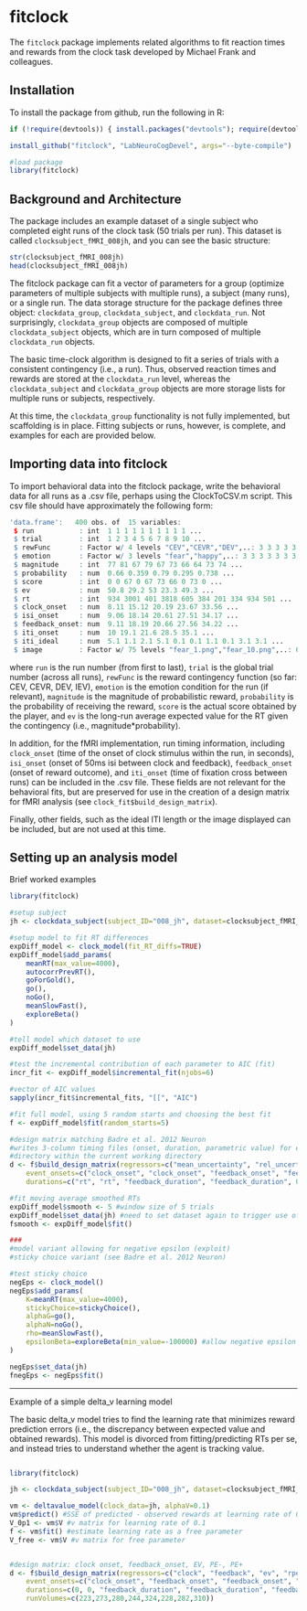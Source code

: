 fitclock
===============

The `fitclock` package implements related algorithms to fit
reaction times and rewards from the clock task developed by
Michael Frank and colleagues. 

Installation
------------

To install the package from github, run the following in R:
 
```r
if (!require(devtools)) { install.packages("devtools"); require(devtools) }

install_github("fitclock", "LabNeuroCogDevel", args="--byte-compile")

#load package
library(fitclock)
```

Background and Architecture
--------

The package includes an example dataset of a single subject who completed
eight runs of the clock task (50 trials per run). This dataset is called
`clocksubject_fMRI_008jh`, and you can see the basic structure:

```r
str(clocksubject_fMRI_008jh)
head(clocksubject_fMRI_008jh)
```

The fitclock package can fit a vector of parameters for a group (optimize
parameters of multiple subjects with multiple runs), a subject (many runs),
or a single run. The data storage structure for the package defines three object:
`clockdata_group`, `clockdata_subject`, and `clockdata_run`. Not surprisingly,
`clockdata_group` objects are composed of multiple `clockdata_subject` objects,
which are in turn composed of multiple `clockdata_run` objects.

The basic time-clock algorithm is designed to fit a series of trials with a
consistent contingency (i.e., a run). Thus, observed reaction times and rewards
are stored at the `clockdata_run` level, whereas the `clockdata_subject` and
`clockdata_group` objects are more storage lists for multiple runs or subjects,
respectively.

At this time, the `clockdata_group` functionality is not fully implemented,
but scaffolding is in place. Fitting subjects or runs, however, is complete,
and examples for each are provided below.

Importing data into fitclock
----------------------------

To import behavioral data into the fitclock package, write the behavioral data
for all runs as a .csv file, perhaps using the ClockToCSV.m script. This csv file should
have approximately the following form:

```r
'data.frame':	400 obs. of  15 variables:
 $ run           : int  1 1 1 1 1 1 1 1 1 1 ...
 $ trial         : int  1 2 3 4 5 6 7 8 9 10 ...
 $ rewFunc       : Factor w/ 4 levels "CEV","CEVR","DEV",..: 3 3 3 3 3 3 3 3 3 3 ...
 $ emotion       : Factor w/ 3 levels "fear","happy",..: 3 3 3 3 3 3 3 3 3 3 ...
 $ magnitude     : int  77 81 67 79 67 73 66 64 73 74 ...
 $ probability   : num  0.66 0.359 0.79 0.295 0.738 ...
 $ score         : int  0 0 67 0 67 73 66 0 73 0 ...
 $ ev            : num  50.8 29.2 53 23.3 49.3 ...
 $ rt            : int  934 3001 401 3818 605 384 201 334 934 501 ...
 $ clock_onset   : num  8.11 15.12 20.19 23.67 33.56 ...
 $ isi_onset     : num  9.06 18.14 20.61 27.51 34.17 ...
 $ feedback_onset: num  9.11 18.19 20.66 27.56 34.22 ...
 $ iti_onset     : num  10 19.1 21.6 28.5 35.1 ...
 $ iti_ideal     : num  5.1 1.1 2.1 5.1 0.1 0.1 1.1 0.1 3.1 3.1 ...
 $ image         : Factor w/ 75 levels "fear_1.png","fear_10.png",..: 62 73 63 54 61 70 57 67 71 75 ...
```

where `run` is the run number (from first to last), `trial` is the global trial number (across all runs),
`rewFunc` is the reward contingency function (so far: CEV, CEVR, DEV, IEV), `emotion` is the emotion
condition for the run (if relevant), `magnitude` is the magnitude of probabilistic reward, `probability`
is the probability of receiving the reward, `score` is the actual score obtained by the player, and `ev` is
the long-run average expected value for the RT given the contingency (i.e., magnitude*probability).

In addition, for the fMRI implementation, run timing information, including `clock_onset` (time of the onset of
clock stimulus within the run, in seconds), `isi_onset` (onset of 50ms isi between clock and feedback),
`feedback_onset` (onset of reward outcome), and `iti_onset` (time of fixation cross between runs) can be included
in the .csv file. These fields are not relevant for the behavioral fits, but are preserved for use in the creation of
a design matrix for fMRI analysis (see `clock_fit$build_design_matrix`).

Finally, other fields, such as the ideal ITI length or the image displayed can be included, but are not used at this time.

Setting up an analysis model
----------------------------

Brief worked examples

```r
library(fitclock)

#setup subject
jh <- clockdata_subject(subject_ID="008_jh", dataset=clocksubject_fMRI_008jh)

#setup model to fit RT differences
expDiff_model <- clock_model(fit_RT_diffs=TRUE)
expDiff_model$add_params(
    meanRT(max_value=4000),
    autocorrPrevRT(),
    goForGold(),
    go(),
    noGo(),
    meanSlowFast(),
    exploreBeta()
)

#tell model which dataset to use
expDiff_model$set_data(jh)

#test the incremental contribution of each parameter to AIC (fit)
incr_fit <- expDiff_model$incremental_fit(njobs=6)

#vector of AIC values
sapply(incr_fit$incremental_fits, "[[", "AIC")

#fit full model, using 5 random starts and choosing the best fit
f <- expDiff_model$fit(random_starts=5)

#design matrix matching Badre et al. 2012 Neuron
#writes 3-column timing files (onset, duration, parametric value) for each run to the "run_timing"
#directory within the current working directory
d <- f$build_design_matrix(regressors=c("mean_uncertainty", "rel_uncertainty", "rpe_pos", "rpe_neg", "rt"), 
    event_onsets=c("clock_onset", "clock_onset", "feedback_onset", "feedback_onset", "feedback_onset"), 
    durations=c("rt", "rt", "feedback_duration", "feedback_duration", 0), baselineCoefOrder=2, writeTimingFiles=TRUE)

#fit moving average smoothed RTs
expDiff_model$smooth <- 5 #window size of 5 trials
expDiff_model$set_data(jh) #need to set dataset again to trigger use of smoothed RTs
fsmooth <- expDiff_model$fit()

###
#model variant allowing for negative epsilon (exploit)
#sticky choice variant (see Badre et al. 2012 Neuron)

#test sticky choice
negEps <- clock_model()
negEps$add_params(
    K=meanRT(max_value=4000),
    stickyChoice=stickyChoice(),
    alphaG=go(),
    alphaN=noGo(),
    rho=meanSlowFast(),
    epsilonBeta=exploreBeta(min_value=-100000) #allow negative epsilon
)

negEps$set_data(jh)
fnegEps <- negEps$fit()

```

------------------------------------------
Example of a simple delta_v learning model

The basic delta_v model tries to find the learning rate that minimizes reward prediction errors
(i.e., the discrepancy between expected value and obtained rewards). This model is divorced from
fitting/predicting RTs per se, and instead tries to understand whether the agent is tracking value.

```r

library(fitclock)

jh <- clockdata_subject(subject_ID="008_jh", dataset=clocksubject_fMRI_008jh)

vm <- deltavalue_model(clock_data=jh, alphaV=0.1)
vm$predict() #SSE of predicted - observed rewards at learning rate of 0.1
V_0p1 <- vm$V #v matrix for learning rate of 0.1
f <- vm$fit() #estimate learning rate as a free parameter
V_free <- vm$V #v matrix for free parameter


#design matrix: clock onset, feedback_onset, EV, PE-, PE+
d <- f$build_design_matrix(regressors=c("clock", "feedback", "ev", "rpe_neg", "rpe_pos"), 
    event_onsets=c("clock_onset", "feedback_onset", "feedback_onset", "feedback_onset", "feedback_onset"), 
    durations=c(0, 0, "feedback_duration", "feedback_duration", "feedback_duration"), baselineCoefOrder=2, writeTimingFiles="AFNI",
    runVolumes=c(223,273,280,244,324,228,282,310))

```